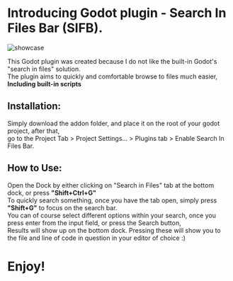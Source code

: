 <h1>Introducing Godot plugin - Search In Files Bar (SIFB).</h1>

![showcase](https://github.com/user-attachments/assets/f31580df-ac71-457a-9b94-e557b784d17f)

<p>
This Godot plugin was created because I do not like the built-in Godot's "search in files" solution. <br/>
The plugin aims to quickly and comfortable browse to files much easier, <b>Including built-in scripts</b>
</p>

<h2>Installation: </h2>
<p>Simply download the addon folder, and place it on the root of your godot project, after that,<br/>
go to the Project Tab > Project Settings... > Plugins tab > Enable Search In Files Bar.</p>

<h2>How to Use: </h2>
<p>
  Open the Dock by either clicking on "Search in Files" tab at the bottom dock, or press <b>"Shift+Ctrl+G"</b> <br/>
  To quickly search something, once you have the tab open, simply press <b>"Shift+G"</b> to focus on the search bar. <br/>
  You can of course select different options within your search, once you press enter from the input field, or press the Search button, <br/>
  Results will show up on the bottom dock. Pressing these will show you to the file and line of code in question in your editor of choice :)
</p>

<h1>Enjoy!</h1>
